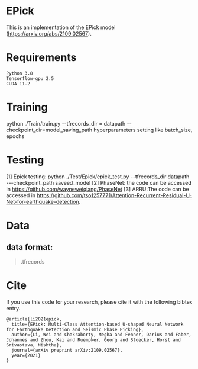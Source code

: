 # EPick
This is an implementation of the EPick model (https://arxiv.org/abs/2109.02567).

# Requirements
```
Python 3.8
Tensorflow-gpu 2.5
CUDA 11.2
```
# Training
python ./Train/train.py --tfrecords_dir = datapath --checkpoint_dir=model_saving_path hyperparameters setting like batch_size,  epochs

# Testing
[1] Epick testing: python ./Test/Epick/epick_test.py --tfrecords_dir datapath ---checkpoint_path saveed_model
[2] PhaseNet: the code can be accessed in https://github.com/wayneweiqiang/PhaseNet
[3] ARRU:The code can be accessed in https://github.com/tso1257771/Attention-Recurrent-Residual-U-Net-for-earthquake-detection.

# Data
## data format: 
>.tfrecords

# Cite
If you use this code for your research, please cite it with the following bibtex entry.
```
@article{li2021epick,
  title={EPick: Multi-Class Attention-based U-shaped Neural Network for Earthquake Detection and Seismic Phase Picking},
  author={Li, Wei and Chakraborty, Megha and Fenner, Darius and Faber, Johannes and Zhou, Kai and Ruempker, Georg and Stoecker, Horst and Srivastava, Nishtha},
  journal={arXiv preprint arXiv:2109.02567},
  year={2021}
}
```
